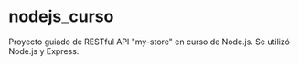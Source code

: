 # nodejs_curso

Proyecto guiado de RESTful API "my-store" en curso de Node.js. Se utilizó Node.js y Express.
